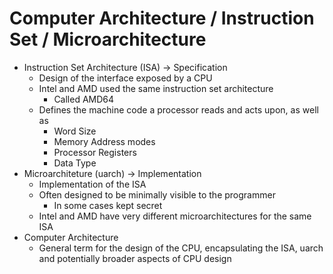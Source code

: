 # Computer Architecture / Instruction Set / Microarchitecture
- Instruction Set Architecture (ISA) -> Specification
    - Design of the interface exposed by a CPU
    - Intel and AMD used the same instruction set architecture 
        - Called AMD64
    - Defines the machine code a processor reads and acts upon, as well as 
        - Word Size
        - Memory Address modes
        - Processor Registers
        - Data Type
- Microarchiteture (uarch) -> Implementation
    - Implementation of the ISA
    - Often designed to be minimally visible to the programmer 
        - In some cases kept secret
    - Intel and AMD have very different microarchitectures for the same ISA
- Computer Architecture
   - General term for the design of the CPU, encapsulating the ISA, uarch and potentially broader aspects of CPU design



